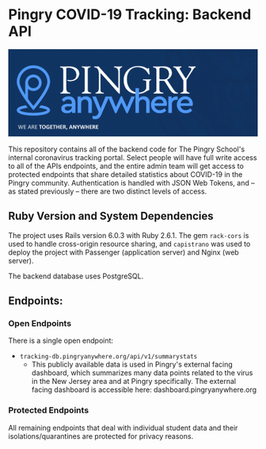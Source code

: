 # Pingry COVID-19 Tracking: Backend API

![Pingry Anywhere](public/Screen%20Shot%202020-09-07%20at%203.00.22%20PM.png)

This repository contains all of the backend code for The Pingry School's internal coronavirus tracking portal. Select people will have full write access to all of the APIs endpoints, and the entire admin team will get access to protected endpoints that share detailed statistics about COVID-19 in the Pingry community. Authentication is handled with JSON Web Tokens, and – as stated previously –  there are two distinct levels of access.

## Ruby Version and System Dependencies

The project uses Rails version 6.0.3 with Ruby 2.6.1. The gem `rack-cors` is used to handle cross-origin resource sharing, and `capistrano` was used to deploy the project with Passenger (application server) and Nginx (web server). 

The backend database uses PostgreSQL. 

## Endpoints: 

### Open Endpoints

There is a single open endpoint: 
* `tracking-db.pingryanywhere.org/api/v1/summarystats`
  * This publicly available data is used in Pingry's external facing dashboard, which summarizes many data points related to the virus in the New Jersey area and at Pingry specifically. The external facing dashboard is accessible here: dashboard.pingryanywhere.org

### Protected Endpoints

All remaining endpoints that deal with individual student data and their isolations/quarantines are protected for privacy reasons. 